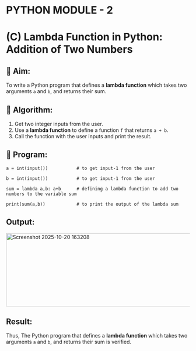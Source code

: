 # PYTHON MODULE - 2
# (C) Lambda Function in Python: Addition of Two Numbers

## 🎯 Aim:
To write a Python program that defines a **lambda function** which takes two arguments `a` and `b`, and returns their sum.

## 🧠 Algorithm:
1. Get two integer inputs from the user.
2. Use a **lambda function** to define a function `f` that returns `a + b`.
3. Call the function with the user inputs and print the result.

## 🧾 Program:

    a = int(input())           # to get input-1 from the user

    b = int(input())           # to get input-1 from the user

    sum = lambda a,b: a+b      # defining a lambda function to add two numbers to the variable sum 

    print(sum(a,b))            # to print the output of the lambda sum

## Output:

<img width="1068" height="200" alt="Screenshot 2025-10-20 163208" src="https://github.com/user-attachments/assets/ff3eac11-0080-4147-b958-4c0d4bead031" />


## Result:

Thus, The Python program that defines a **lambda function** which takes two arguments `a` and `b`, and returns their sum is verified.
